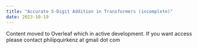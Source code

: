 ```yaml
---
title: "Accurate 5-Digit Addition in Transformers (incomplete)"
date: 2023-10-19
---
```


Content moved to Overleaf which in active development.
If you want access please contact philipquirkenz at gmail dot com 
